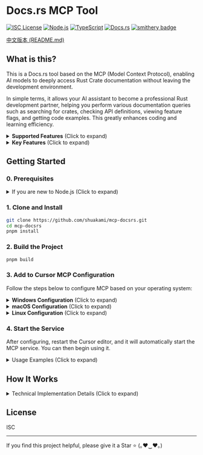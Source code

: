 # Docs.rs MCP Tool

[![ISC License](https://img.shields.io/badge/License-ISC-9f7aea?style=flat-square)](https://opensource.org/licenses/ISC)
[![Node.js](https://img.shields.io/badge/Node.js-18.x-38a169?style=flat-square)](https://nodejs.org/)
[![TypeScript](https://img.shields.io/badge/TypeScript-5.x-2b6cb0?style=flat-square)](https://www.typescriptlang.org/)
[![Docs.rs](https://img.shields.io/badge/Docs.rs-MCP-ff69b4?style=flat-square)](https://github.com/shuakami/mcp-docsrs)
[![smithery badge](https://smithery.ai/badge/@shuakami/mcp-docsrs)](https://smithery.ai/server/@shuakami/mcp-docsrs)

[中文版本 (README.md)](README.md)

## What is this?

This is a Docs.rs tool based on the MCP (Model Context Protocol), enabling AI models to deeply access Rust Crate documentation without leaving the development environment.

In simple terms, it allows your AI assistant to become a professional Rust development partner, helping you perform various documentation queries such as searching for crates, checking API definitions, viewing feature flags, and getting code examples. This greatly enhances coding and learning efficiency.

<details>
<summary><b>Supported Features</b> (Click to expand)</summary>

- **Crate Search**: Search for crates by name on crates.io.
- **Crate Info**: Get metadata, module lists, and the latest version information for a specific crate.
- **List Feature Flags**: Display all available feature flags for a crate.
- **Global Search within a Crate**: Perform efficient full-text search across all documentation for a specific crate.
- **Comprehensive API Definition Lookup**: Get detailed definitions and documentation not only for functions and structs, but also with full support for **macros**, **complex type aliases**, **FFI types**, and the **standard library** (`std`, `core`, `alloc`).
- **Accurate Code Example Retrieval**: Find and display usage examples for a specific API, with support for the standard library as well.
</details>

<details>
<summary><b>Key Features</b> (Click to expand)</summary>

Here are some of the core features of the Docs.rs MCP Tool:

- **Immersive Documentation Experience**: All operations are completed within the editor, eliminating the need to switch to a browser and maintaining a seamless development workflow.
- **Efficient Internal Search and Lookup**: Achieves fast and accurate full-text search and lookups within a crate's documentation by building an in-memory search index from `all.html`, **flawlessly handling type aliases, re-exports, and other complex cases**.
- **Broad Compatibility**: Extensively tested to ensure stable support for the vast majority of libraries on docs.rs, including special handling for the standard library.
- **Smart Caching Mechanism**: Caches API requests and parsed data to significantly speed up repeated queries.
- **Pagination Support**: Supports paginated browsing for long lists like modules and search results to avoid information overload.
- **Markdown Formatted Output**: Converts raw HTML documentation into beautifully formatted Markdown, **improving the readability of code snippets and documentation**.
- **Stable and Reliable**: Ensures the information is up-to-date by interacting directly with the official crates.io and docs.rs services.

With simple natural language instructions, your AI can perform all the above operations, becoming a powerful assistant for learning and using the Rust ecosystem libraries.
</details>

## Getting Started

### 0. Prerequisites

<details>
<summary>If you are new to Node.js (Click to expand)</summary>

1.  Install Node.js and npm
    -   Visit the [Node.js official website](https://nodejs.org/).
    -   Download and install the LTS (Long-Term Support) version (18.x or higher recommended).
    -   Use the default options during installation, which will install both Node.js and npm.

2.  Install pnpm (recommended)
    -   This project uses pnpm for package management, which handles dependencies more efficiently.
    -   Open Command Prompt (CMD) or PowerShell and run the following command to install it:
        ```bash
        npm install -g pnpm
        ```

3.  Verify Installation
    -   After installation, open a new terminal window.
    -   Enter the following commands to confirm success:
        ```bash
        node --version
        pnpm --version
        ```
    -   If version numbers are displayed, the installation was successful.

4.  Install Git (if not already installed)
    -   Visit the [Git official website](https://git-scm.com/).
    -   Download and install Git.
    -   Use the default options during installation.
</details>

### 1. Clone and Install

```bash
git clone https://github.com/shuakami/mcp-docsrs.git
cd mcp-docsrs
pnpm install
```

### 2. Build the Project

```bash
pnpm build
```

### 3. Add to Cursor MCP Configuration

Follow the steps below to configure MCP based on your operating system:

<details>
<summary><b>Windows Configuration</b> (Click to expand)</summary>

1.  In Cursor, open or create the MCP configuration file: `C:\\Users\\YourUsername\\.cursor\\mcp.json`
    -   Note: Replace `YourUsername` with your actual Windows username.

2.  Add or modify the configuration as follows:

```json
{
  "mcpServers": {
    "docsrs-mcp": {
      "command": "pythonw,
      "args": [
        "run_mcp.py"
      ],
      "cwd": "C:/Users/YourUsername/mcp-docsrs"
    }
  }
}
```

> ⚠️ **Please Note**:
> - Replace `YourUsername` with your Windows username.
> - Ensure the `cwd` path correctly points to the directory where you cloned the project.
> - **Do not delete the cloned folder**, as this will prevent the MCP from working correctly.
</details>

<details>
<summary><b>macOS Configuration</b> (Click to expand)</summary>

1.  In Cursor, open or create the MCP configuration file: `/Users/YourUsername/.cursor/mcp.json`
    -   Note: Replace `YourUsername` with your actual macOS username.

2.  Add or modify the configuration as follows:

```json
{
  "mcpServers": {
    "docsrs-mcp": {
      "command": "python",
      "args": [
        "run_mcp.py"
      ],
      "cwd": "/Users/YourUsername/mcp-docsrs"
    }
  }
}
```

> ⚠️ **Please Note**:
> - Replace `YourUsername` with your macOS username.
> - Ensure the `cwd` path correctly points to the directory where you cloned the project.
> - **Do not delete the cloned folder**, as this will prevent the MCP from working correctly.
</details>

<details>
<summary><b>Linux Configuration</b> (Click to expand)</summary>

1.  In Cursor, open or create the MCP configuration file: `/home/YourUsername/.cursor/mcp.json`
    -   Note: Replace `YourUsername` with your actual Linux username.

2.  Add or modify the configuration as follows:

```json
{
  "mcpServers": {
    "docsrs-mcp": {
      "command": "python",
      "args": [
        "run_mcp.py"
      ],
      "cwd": "/home/YourUsername/mcp-docsrs"
    }
  }
}
```

> ⚠️ **Please Note**:
> - Replace `YourUsername` with your Linux username.
> - Ensure the `cwd` path correctly points to the directory where you cloned the project.
> - **Do not delete the cloned folder**, as this will prevent the MCP from working correctly.
</details>

### 4. Start the Service

After configuring, restart the Cursor editor, and it will automatically start the MCP service. You can then begin using it.

<details>
<summary>Usage Examples (Click to expand)</summary>

You can ask the AI to perform the following actions:
- "Help me search for a Rust crate called `tokio`"
- "Show me the info and module list for the `tokio` crate"
- "List all feature flags for the `serde` crate"
- "Search for `server` in the `russh` crate's documentation"
- "Show me the API docs for `tokio::sync::Mutex`"
- "Are there any usage examples for `tokio::fs::File`?"
</details>

## How It Works

<details>
<summary>Technical Implementation Details (Click to expand)</summary>

This tool is implemented based on the **MCP (Model Context Protocol)** standard, acting as a bridge between the AI model and the Docs.rs service. It fetches and parses documentation data by simulating browser behavior.

The main technical components include:
- **HTTP Client**: Uses **axios** to send network requests to `crates.io` and `docs.rs`.
- **HTML Parser**: Uses **cheerio** to parse the returned HTML documents on the server-side and extract the required information.
- **Data Validation**: Uses **Zod** for strict type checking and validation of tool input parameters.
- **In-Memory Search Engine**: For the "Search within Crate" feature, the tool downloads the target crate's `all.html` file, parses it in memory, and builds a searchable index of items to enable efficient, real-time searching.
- **Caching Layer**: Implements a configurable in-memory cache (defaulting to 10 minutes) for network requests and parsed results to avoid redundant requests for the same resource and improve response speed.
- **Markdown Conversion**: Uses **turndown** to convert the parsed HTML content into a Markdown format that is easier for the AI to understand and present.
</details>

## License

ISC

---

If you find this project helpful, please give it a Star ⭐️ (｡♥‿♥｡) 